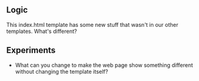 ## Logic

This index.html template has some new stuff that wasn't in our other
templates. What's different?

## Experiments

 * What can you change to make the web page show something different
   without changing the template itself?
